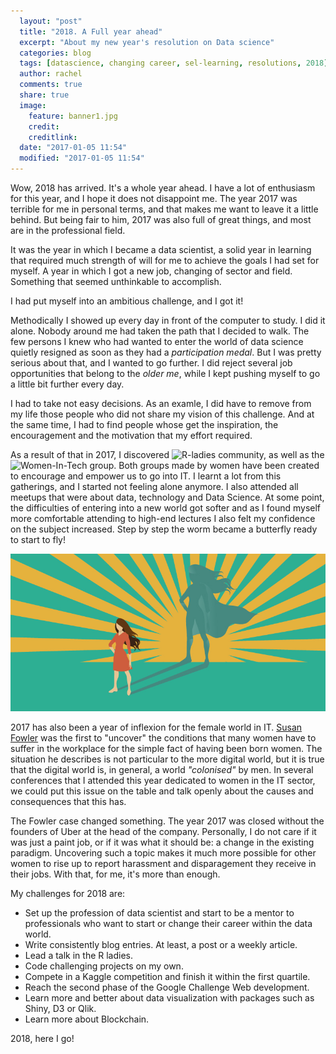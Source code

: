 ```yaml
---
  layout: "post"
  title: "2018. A Full year ahead"
  excerpt: "About my new year's resolution on Data science"
  categories: blog
  tags: [datascience, changing career, sel-learning, resolutions, 2018]
  author: rachel
  comments: true
  share: true
  image:
    feature: banner1.jpg
    credit:
    creditlink:
  date: "2017-01-05 11:54"
  modified: "2017-01-05 11:54"
---
```


Wow, 2018 has arrived. It's a whole year ahead. I have a lot of enthusiasm for this year, and I hope it does not disappoint me. The year 2017 was terrible for me in personal terms, and that makes me want to leave it a little behind. But being fair to him, 2017 was also full of great things, and most are in the professional field.

It was the year in which I became a data scientist, a solid year in learning that required much strength of will for me to achieve the goals I had set for myself. A year in which I got a new job, changing of sector and field. Something that seemed unthinkable to accomplish.

I had put myself into an ambitious challenge, and I got it!

Methodically I showed up every day in front of the computer to study. I did it alone. Nobody around me had taken the path that I decided to walk. The few persons I knew who had wanted to enter the world of data science quietly resigned as soon as they had a _participation medal_.  But I was pretty serious about that, and I wanted to go further. I did reject several job opportunities that belong to the _older me_, while I kept pushing myself to go a little bit further every day.

I had to take not easy decisions. As an examle, I did have to remove from my life those people who did not share my vision of this challenge. And at the same time, I had to find people whose get the inspiration, the encouragement and the motivation that my effort required.

As a result of that in 2017, I discovered ![R-ladies](https://rladies.org/) community, as well as the ![Women-In-Tech](http://www.womenintechnology.org/) group. Both groups made by women have been created to encourage and empower us to go into IT. I learnt a lot from this gatherings, and I started not feeling alone anymore.  I also attended all meetups that were about data, technology and Data Science. At some point, the difficulties of entering into a new world got softer and as I found myself more comfortable attending to high-end lectures I also felt my confidence on the subject increased. Step by step the worm became a butterfly ready to start to fly!

![Empowerment](images/posts/empowerment.jpg)

2017 has also been a year of inflexion for the female world in IT.  [Susan Fowler](https://www.susanjfowler.com/blog/2017/2/19/reflecting-on-one-very-strange-year-at-uber) was the first to "uncover" the conditions that many women have to suffer in the workplace for the simple fact of having been born women. The situation he describes is not particular to the more digital world, but it is true that the digital world is, in general, a world _"colonised"_ by men. In several conferences that I attended this year dedicated to women in the IT sector, we could put this issue on the table and talk openly about the causes and consequences that this has.

The Fowler case changed something. The year 2017 was closed without the founders of Uber at the head of the company. Personally, I do not care if it was just a paint job, or if it was what it should be: a change in the existing paradigm. Uncovering such a topic makes it much more possible for other women to rise up to report harassment and
disparagement they receive in their jobs. With that, for me, it's more than enough.

My challenges for 2018 are:
- Set up the profession of data scientist and start to be a mentor to professionals who want to start or change their career within the data world.
- Write consistently blog entries. At least, a post or a weekly article.
- Lead a talk in the R ladies.
- Code challenging projects on my own.
- Compete in a Kaggle competition and finish it within the first quartile.
- Reach the second phase of the Google Challenge Web development.
- Learn more and better about data visualization with packages such as Shiny, D3 or Qlik.
- Learn more about Blockchain.

2018, here I go!
